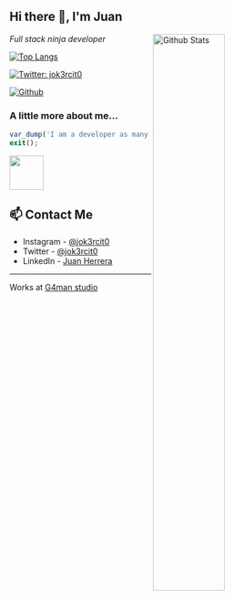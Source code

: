 <h2> Hi there 👋, I'm Juan</h2>

<img width="50%" align="right" alt="Github Stats" src="https://github-readme-stats.vercel.app/api?username=jok3rcito0&count_private=true&show_icons=true" />

<p><em>Full stack ninja developer</em></p>

[![Top Langs](https://github-readme-stats.vercel.app/api/top-langs/?username=jok3rcito0)](https://github.com/anuraghazra/github-readme-stats)

[![Twitter: jok3rcit0](https://img.shields.io/twitter/follow/jok3rcit0?style=social)](https://twitter.com/jok3rcit0)

[![Github](https://img.shields.io/github/last-commit/jok3rcito0/jok3rcito0)](https://github.com/jok3rcito0/jok3rcito0)


### A little more about me...  

```php
var_dump('I am a developer as many others, check out my blog to know more about me!');
exit();
```

[<img src="https://jok3r.site/images/logo.png" width="60">](https://jok3r.site?from=github)


## 📫 Contact Me
- Instagram - [@jok3rcit0](https://www.instagram.com/jok3rcit0)
- Twitter - [@jok3rcit0](https://twitter.com/jok3rcit0)
- LinkedIn - [Juan Herrera](https://www.linkedin.com/in/juaniman/)

---

Works at [G4man studio](https://g4man.studio/)
